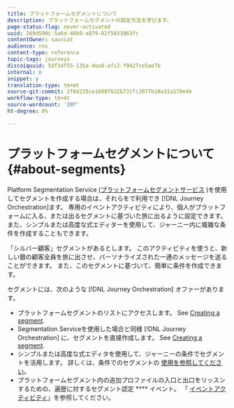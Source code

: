 ```yaml
---
title: プラットフォームセグメントについて
description: プラットフォームセグメントの設定方法を学びます。
page-status-flag: never-activated
uuid: 269d590c-5a6d-40b9-a879-02f5033863fc
contentOwner: sauviat
audience: rns
content-type: reference
topic-tags: journeys
discoiquuid: 5df34f55-135a-4ea8-afc2-f9427ce5ae7b
internal: n
snippet: y
translation-type: tm+mt
source-git-commit: 2f0d235ce1808f632b731fc2077b10a31a178e4b
workflow-type: tm+mt
source-wordcount: '197'
ht-degree: 0%

---
```



# プラットフォームセグメントについて {#about-segments}

Platform Segmentation Service [(プラットフォームセグメントサービス](https://docs.adobe.com/content/help/en/experience-platform/segmentation/home.html) )を使用してセグメントを作成する場合は、それらをで利用でき [!DNL Journey Orchestration]ます。 専用のイベントアクティビティにより、個人がプラットフォームに入る、または出るセグメントに基づいた旅に出るように設定できます。 また、シンプルまたは高度な式エディターを使用して、ジャーニー内に複雑な条件を作成することもできます。

「シルバー顧客」セグメントがあるとします。 このアクティビティを使うと、新しい銀の顧客全員を旅に出させ、パーソナライズされた一連のメッセージを送ることができます。 また、このセグメントに基づいて、簡単に条件を作成できます。

セグメントには、次のような [!DNL Journey Orchestration] オファーがあります。

* プラットフォームセグメントのリストにアクセスします。 See [Creating a segment](../segment/creating-a-segment.md).
* Segmentation Serviceを使用した場合と同様 [!DNL Journey Orchestration] に、セグメントを直接作成します。 See [Creating a segment](../segment/creating-a-segment.md).
* シンプルまたは高度な式エディタを使用して、ジャーニーの条件でセグメントを活用します。 詳しくは、条件でのセグメントの [使用を参照してください](../segment/using-a-segment.md)。
* プラットフォームセグメント内の追加プロファイルの入口と出口をリッスンするための、遍歴に対するセグメント認定 **** イベント。 「 [イベントアクティビティ](../building-journeys/event-activities.md#segment-qualification)」を参照してください。

